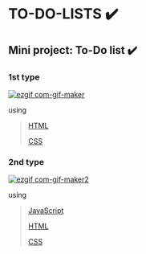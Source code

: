 # TO-DO-LISTS ✔️

## Mini project: To-Do list ✔️

### 1st type

[![ezgif com-gif-maker](https://user-images.githubusercontent.com/87496837/178115491-a87d8938-57a4-488c-964e-171245d08707.gif)](https://github.com/lgustavo95/TO-DO-LISTS/tree/main/to-do_list%201)

using

> <a href="https://www.w3schools.com/html/default.asp" target="_blank">HTML</a>
>
> <a href="https://www.w3schools.com/css/default.asp" target="_blank">CSS</a>


### 2nd type

[![ezgif com-gif-maker2](https://user-images.githubusercontent.com/87496837/178115543-46a45232-9465-436d-8a3d-dee9f03fd462.gif)](https://github.com/lgustavo95/TO-DO-LISTS/tree/main/to-do_list%202)

using 

> <a href="https://www.w3schools.com/js/DEFAULT.asp" target="_blank">JavaScript</a>
>
> <a href="https://www.w3schools.com/html/default.asp" target="_blank">HTML</a>
>
> <a href="https://www.w3schools.com/css/default.asp" target="_blank">CSS</a>
